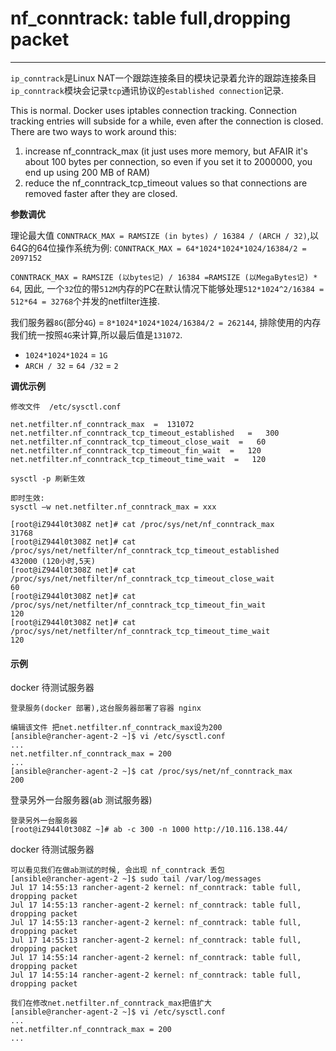 # nf_conntrack: table full,dropping packet

---

`ip_conntrack`是Linux NAT一个跟踪连接条目的模块记录着允许的跟踪连接条目`ip_conntrack`模块会记录`tcp`通讯协议的`established connection`记录.

This is normal.
Docker uses iptables connection tracking.
Connection tracking entries will subside for a while, even after the connection is closed.
There are two ways to work around this:

1. increase nf_conntrack_max (it just uses more memory, but AFAIR it's about 100 bytes per connection, so even if you set it to 2000000, you end up using 200 MB of RAM)
2. reduce the nf_conntrack_tcp_timeout values so that connections are removed faster after they are closed.

**参数调优**

理论最大值 `CONNTRACK_MAX = RAMSIZE (in bytes) / 16384 / (ARCH / 32)`,以64G的64位操作系统为例: `CONNTRACK_MAX = 64*1024*1024*1024/16384/2 = 2097152`

`CONNTRACK_MAX = RAMSIZE (以bytes记) / 16384 =RAMSIZE (以MegaBytes记) * 64`, 因此, 一个`32`位的带`512M`内存的PC在默认情况下能够处理`512*1024^2/16384 = 512*64 = 32768`个并发的netfilter连接.

我们服务器`8G`(部分`4G`) = `8*1024*1024*1024/16384/2 = 262144`, 排除使用的内存我们统一按照`4G`来计算,所以最后值是`131072`.

* `1024*1024*1024` = `1G`
* `ARCH / 32` = `64 /32` = `2`

**调优示例**

```shell
修改文件  /etc/sysctl.conf

net.netfilter.nf_conntrack_max  =  131072   
net.netfilter.nf_conntrack_tcp_timeout_established   =   300   
net.netfilter.nf_conntrack_tcp_timeout_close_wait  =   60   
net.netfilter.nf_conntrack_tcp_timeout_fin_wait  =   120   
net.netfilter.nf_conntrack_tcp_timeout_time_wait  =   120

sysctl -p 刷新生效

即时生效:
sysctl –w net.netfilter.nf_conntrack_max = xxx
```

```shell
[root@iZ944l0t308Z net]# cat /proc/sys/net/nf_conntrack_max
31768
[root@iZ944l0t308Z net]# cat /proc/sys/net/netfilter/nf_conntrack_tcp_timeout_established
432000 (120小时,5天)
[root@iZ944l0t308Z net]# cat /proc/sys/net/netfilter/nf_conntrack_tcp_timeout_close_wait
60
[root@iZ944l0t308Z net]# cat /proc/sys/net/netfilter/nf_conntrack_tcp_timeout_fin_wait
120
[root@iZ944l0t308Z net]# cat /proc/sys/net/netfilter/nf_conntrack_tcp_timeout_time_wait
120
```

#### 示例

docker 待测试服务器
```shell
登录服务(docker 部署),这台服务器部署了容器 nginx

编辑该文件 把net.netfilter.nf_conntrack_max设为200
[ansible@rancher-agent-2 ~]$ vi /etc/sysctl.conf
...
net.netfilter.nf_conntrack_max = 200
...
[ansible@rancher-agent-2 ~]$ cat /proc/sys/net/nf_conntrack_max
200
```

登录另外一台服务器(ab 测试服务器)
```shell
登录另外一台服务器
[root@iZ944l0t308Z ~]# ab -c 300 -n 1000 http://10.116.138.44/
```

docker 待测试服务器

```shell
可以看见我们在做ab测试的时候, 会出现 nf_conntrack 丢包
[ansible@rancher-agent-2 ~]$ sudo tail /var/log/messages
Jul 17 14:55:13 rancher-agent-2 kernel: nf_conntrack: table full, dropping packet
Jul 17 14:55:13 rancher-agent-2 kernel: nf_conntrack: table full, dropping packet
Jul 17 14:55:13 rancher-agent-2 kernel: nf_conntrack: table full, dropping packet
Jul 17 14:55:13 rancher-agent-2 kernel: nf_conntrack: table full, dropping packet
Jul 17 14:55:14 rancher-agent-2 kernel: nf_conntrack: table full, dropping packet
Jul 17 14:55:14 rancher-agent-2 kernel: nf_conntrack: table full, dropping packet

我们在修改net.netfilter.nf_conntrack_max把值扩大
[ansible@rancher-agent-2 ~]$ vi /etc/sysctl.conf
...
net.netfilter.nf_conntrack_max = 200
...
```